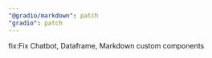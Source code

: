 ```yaml
---
"@gradio/markdown": patch
"gradio": patch
---
```


fix:Fix Chatbot, Dataframe, Markdown custom components

